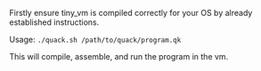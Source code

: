 Firstly ensure tiny_vm is compiled correctly for your OS by already established instructions.

Usage:
`./quack.sh /path/to/quack/program.qk`

This will compile, assemble, and run the program in the vm.
